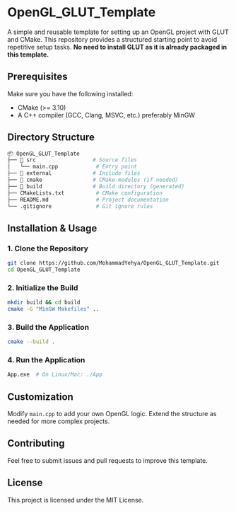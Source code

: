 # OpenGL_GLUT_Template

A simple and reusable template for setting up an OpenGL project with GLUT and CMake. This repository provides a structured starting point to avoid repetitive setup tasks. **No need to install GLUT as it is already packaged in this template.**

## Prerequisites
Make sure you have the following installed:
- CMake (>= 3.10)
- A C++ compiler (GCC, Clang, MSVC, etc.) preferably MinGW

## Directory Structure
```sh
📦 OpenGL_GLUT_Template
├── 📂 src                  # Source files
│   └── main.cpp            # Entry point
├── 📂 external             # Include files
├── 📂 cmake                # CMake modules (if needed)
├── 📂 build                # Build directory (generated)
├── CMakeLists.txt          # CMake configuration
├── README.md               # Project documentation
└── .gitignore              # Git ignore rules
```

## Installation & Usage
### 1. Clone the Repository
```sh
git clone https://github.com/MohammadYehya/OpenGL_GLUT_Template.git
cd OpenGL_GLUT_Template
```

### 2. Initialize the Build
```sh
mkdir build && cd build
cmake -G "MinGW Makefiles" ..
```

### 3. Build the Application
```sh
cmake --build .
```

### 4. Run the Application
```sh
App.exe  # On Linux/Mac: ./App
```

## Customization
Modify `main.cpp` to add your own OpenGL logic. Extend the structure as needed for more complex projects.

## Contributing
Feel free to submit issues and pull requests to improve this template.

## License
This project is licensed under the MIT License.